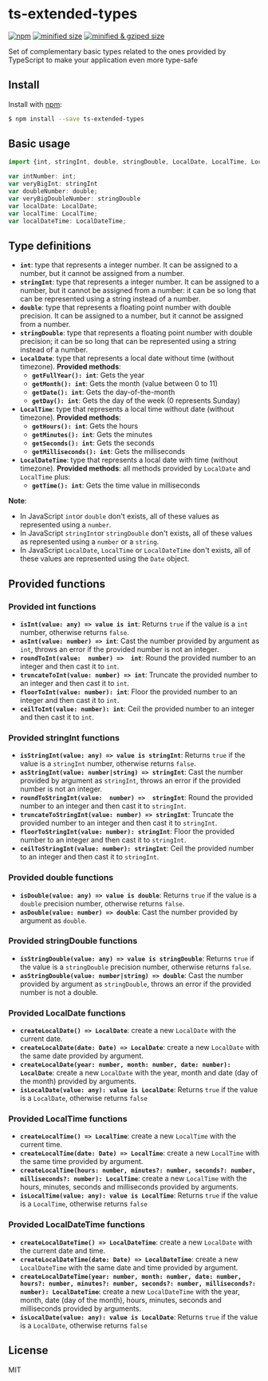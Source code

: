 
# ts-extended-types

[![npm](https://img.shields.io/npm/v/ts-extended-types.svg)](http://npm.im/ts-extended-types)
[![minified size](https://badgen.net/bundlephobia/min/ts-extended-types)](https://bundlephobia.com/result?p=ts-extended-types)
[![minified & gziped size](https://badgen.net/bundlephobia/minzip/ts-extended-types)](https://bundlephobia.com/result?p=ts-extended-types)

Set of complementary basic types related to the ones provided by TypeScript to make your application even more type-safe

## Install

Install with [npm](https://www.npmjs.com/):

```sh
$ npm install --save ts-extended-types
```

## Basic usage

```ts
import {int, stringInt, double, stringDouble, LocalDate, LocalTime, LocalDateTime } from 'ts-extended-types';

var intNumber: int;
var veryBigInt: stringInt
var doubleNumber: double;
var veryBigDoubleNumber: stringDouble
var localDate: LocalDate;
var localTime: LocalTime;
var localDateTime: LocalDateTime;
```

## Type definitions

- **`int`**: type that represents a integer number. It can be assigned to a number, but it cannot be assigned from a number.
- **`stringInt`**: type that represents a integer number. It can be assigned to a number, but it cannot be assigned from a number: it can be so long that can be represented using a string instead of a number.
- **`double`**: type that represents a floating point number with double precision. It can be assigned to a number, but it cannot be assigned from a number.
- **`stringDouble`**: type that represents a floating point number with double precision; it can be so long that can be represented using a string instead of a number.
- **`LocalDate`**: type that represents a local date without time (without timezone). **Provided methods**:
	- **`getFullYear(): int`**: Gets the year
	- **`getMonth(): int`**: Gets the month (value between 0 to 11)
	- **`getDate(): int`**: Gets the day-of-the-month
	- **`getDay(): int`**: Gets the day of the week (0 represents Sunday)
- **`LocalTime`**: type that represents a local time without date (without timezone). **Provided methods**:
	- **`getHours(): int`**: Gets the hours
	- **`getMinutes(): int`**: Gets the minutes
	- **`getSeconds(): int`**: Gets the seconds
	- **`getMilliseconds(): int`**: Gets the milliseconds
- **`LocalDateTime`**: type that represents a local date with time (without timezone). **Provided methods**: all methods provided by `LocalDate` and `LocalTime` plus:
	- **`getTime(): int`**: Gets the time value in milliseconds

**Note**: 
- In JavaScript `int`or `double` don't exists, all of these values as represented using a `number`.
- In JavaScript `stringInt`or `stringDouble` don't exists, all of these values as represented using a `number` or a `string`.
- In JavaScript `LocalDate`, `LocalTime` or `LocalDateTime` don't exists, all of these values are represented using the `Date` object.

## Provided functions

### Provided int functions

- **`isInt(value: any) => value is int`**: Returns `true` if the value is a `int` number, otherwise returns `false`.
- **`asInt(value: number) => int`**:  Cast the number provided by argument as `int`, throws an error if the provided number is not an integer.
- **`roundToInt(value:  number) =>  int`**: Round the provided number to an integer and then cast it to `int`.
- **`truncateToInt(value: number) => int`**: Truncate the provided number to an integer and then cast it to `int`.
- **`floorToInt(value: number): int`**: Floor the provided number to an integer and then cast it to `int`.
- **`ceilToInt(value: number): int`**: Ceil the provided number to an integer and then cast it to `int`.

### Provided stringInt functions

- **`isStringInt(value: any) => value is stringInt`**: Returns `true` if the value is a `stringInt` number, otherwise returns `false`.
- **`asStringInt(value: number|string) => stringInt`**:  Cast the number provided by argument as `stringInt`, throws an error if the provided number is not an integer.
- **`roundToStringInt(value:  number) =>  stringInt`**: Round the provided number to an integer and then cast it to `stringInt`.
- **`truncateToStringInt(value: number) => stringInt`**: Truncate the provided number to an integer and then cast it to `stringInt`.
- **`floorToStringInt(value: number): stringInt`**: Floor the provided number to an integer and then cast it to `stringInt`.
- **`ceilToStringInt(value: number): stringInt`**: Ceil the provided number to an integer and then cast it to `stringInt`.

### Provided double functions

- **`isDouble(value: any) => value is double`**: Returns `true` if the value is a `double` precision number, otherwise returns `false`.
- **`asDouble(value: number) => double`**:  Cast the number provided by argument as `double`.

### Provided stringDouble functions

- **`isStringDouble(value: any) => value is stringDouble`**: Returns `true` if the value is a `stringDouble` precision number, otherwise returns `false`.
- **`asStringDouble(value: number|string) => double`**:  Cast the number provided by argument as `stringDouble`, throws an error if the provided number is not a double.

### Provided LocalDate functions

- **`createLocalDate() => LocalDate`**: create a new `LocalDate` with the current date.
- **`createLocalDate(date: Date) => LocalDate`**: create a new `LocalDate` with the same date provided by argument.
- **`createLocalDate(year: number, month: number, date: number): LocalDate`**:  create a new `LocalDate` with the year, month and date (day of the month) provided by arguments.
- **`isLocalDate(value: any): value is LocalDate`**: Returns `true` if the value is a `LocalDate`, otherwise returns `false`

### Provided LocalTime functions

- **`createLocalTime() => LocalTime`**: create a new `LocalTime` with the current time.
- **`createLocalTime(date: Date) => LocalTime`**: create a new `LocalTime` with the same time provided by argument.
- **`createLocalTime(hours: number, minutes?: number, seconds?: number, milliseconds?: number): LocalTime`**:  create a new `LocalTime` with the hours, minutes, seconds and milliseconds provided by arguments.
- **`isLocalTime(value: any): value is LocalTime`**: Returns `true` if the value is a `LocalTime`, otherwise returns `false`

### Provided LocalDateTime functions

- **`createLocalDateTime() => LocalDateTime`**: create a new `LocalDate` with the current date and time.
- **`createLocalDateTime(date: Date) => LocalDateTime`**: create a new `LocalDateTime` with the same date and time provided by argument.
- **`createLocalDateTime(year: number, month: number, date: number, hours?: number, minutes?: number, seconds?: number, milliseconds?: number): LocalDateTime`**:  create a new `LocalDateTime` with the year, month, date (day of the month), hours, minutes, seconds and milliseconds provided by arguments.
- **`isLocalDate(value: any): value is LocalDate`**: Returns `true` if the value is a `LocalDate`, otherwise returns `false`

## License

MIT

<!--
Edited with: https://stackedit.io/app
-->